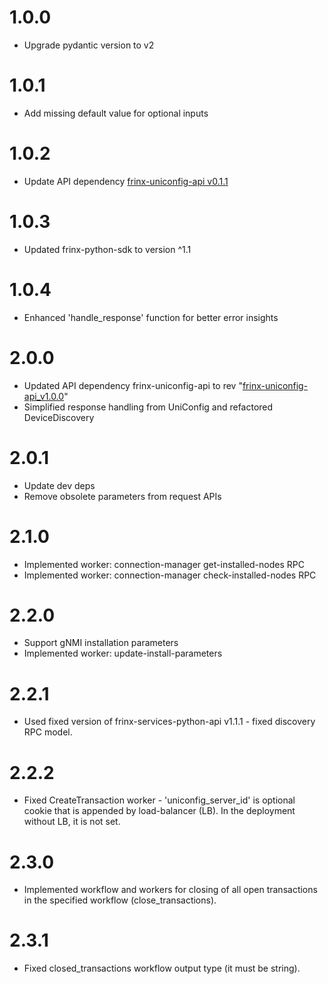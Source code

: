 # 1.0.0
- Upgrade pydantic version to v2

# 1.0.1
- Add missing default value for optional inputs

# 1.0.2
- Update API dependency [frinx-uniconfig-api v0.1.1](https://github.com/FRINXio/frinx-services-python-api/blob/main/uniconfig/python/CHANGELOG.md)

# 1.0.3
- Updated frinx-python-sdk to version ^1.1

# 1.0.4
- Enhanced 'handle_response' function for better error insights

# 2.0.0
- Updated API dependency frinx-uniconfig-api to rev "[frinx-uniconfig-api_v1.0.0](https://github.com/FRINXio/frinx-services-python-api/blob/main/uniconfig/python/CHANGELOG.md)"
- Simplified response handling from UniConfig and refactored DeviceDiscovery

# 2.0.1
- Update dev deps
- Remove obsolete parameters from request APIs

# 2.1.0
- Implemented worker: connection-manager get-installed-nodes RPC
- Implemented worker: connection-manager check-installed-nodes RPC

# 2.2.0
- Support gNMI installation parameters
- Implemented worker: update-install-parameters

# 2.2.1
- Used fixed version of frinx-services-python-api v1.1.1 - fixed discovery RPC model.

# 2.2.2
- Fixed CreateTransaction worker - 'uniconfig_server_id' is optional cookie that
  is appended by load-balancer (LB). In the deployment without LB, it is not set.

# 2.3.0
- Implemented workflow and workers for closing of all open transactions
  in the specified workflow (close_transactions).

# 2.3.1
- Fixed closed_transactions workflow output type (it must be string).

